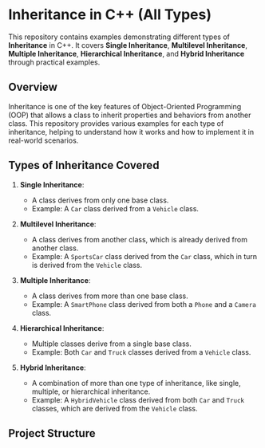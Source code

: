 # Inheritance in C++ (All Types)

This repository contains examples demonstrating different types of **Inheritance** in C++. It covers **Single Inheritance**, **Multilevel Inheritance**, **Multiple Inheritance**, **Hierarchical Inheritance**, and **Hybrid Inheritance** through practical examples.

## Overview

Inheritance is one of the key features of Object-Oriented Programming (OOP) that allows a class to inherit properties and behaviors from another class. This repository provides various examples for each type of inheritance, helping to understand how it works and how to implement it in real-world scenarios.

## Types of Inheritance Covered

1. **Single Inheritance**:
   - A class derives from only one base class.
   - Example: A `Car` class derived from a `Vehicle` class.

2. **Multilevel Inheritance**:
   - A class derives from another class, which is already derived from another class.
   - Example: A `SportsCar` class derived from the `Car` class, which in turn is derived from the `Vehicle` class.

3. **Multiple Inheritance**:
   - A class derives from more than one base class.
   - Example: A `SmartPhone` class derived from both a `Phone` and a `Camera` class.

4. **Hierarchical Inheritance**:
   - Multiple classes derive from a single base class.
   - Example: Both `Car` and `Truck` classes derived from a `Vehicle` class.

5. **Hybrid Inheritance**:
   - A combination of more than one type of inheritance, like single, multiple, or hierarchical inheritance.
   - Example: A `HybridVehicle` class derived from both `Car` and `Truck` classes, which are derived from the `Vehicle` class.

## Project Structure

